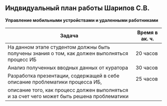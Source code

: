## Индвидуальный план работы Шарипов С.В.

__Управление мобильными устройствами и удаленными работниками__

| Задача                                                                                        | Время в ак. ч. |
|-----------------------------------------------------------------------------------------------|----------------|
| На данном этапе студентом должны быть получены знания о том, как должен выполняться процесс ИБ| 20 часов       |
| Анализ полученных вводных данных от куратора                                                  | 30 часов       |
| Разработка презентации, содержащей в себе описание проблематики процесса ИБ,                  | 25 часов       |
| описание того, как процесс должен выполняться и  за счет чего может быть решена проблематики  |                |
